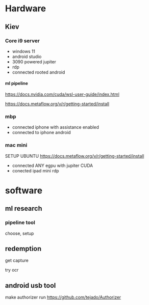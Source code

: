 # Hardware
## Kiev
### Core i9 server

- windows 11
- android studio
- 3090 powered jupiter
- rdp
- connected rooted android

#### ml pipeline

https://docs.nvidia.com/cuda/wsl-user-guide/index.html

https://docs.metaflow.org/v/r/getting-started/install

### mbp

- connected iphone with assistance enabled
- connected to iphone android

### mac mini

SETUP UBUNTU
https://docs.metaflow.org/v/r/getting-started/install

- connected ANY egpu with jupiter CUDA
- conected ipad mini rdp

# software 

## ml research

### pipeline tool

choose, setup 

## redemption

get capture 

try ocr 

## android usb tool

make authorizer run  https://github.com/tejado/Authorizer

